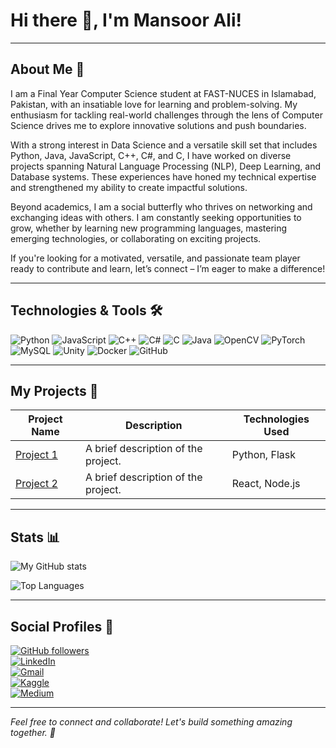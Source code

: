 # Hi there 👋, I'm Mansoor Ali!

---

## About Me 🌟
I am a Final Year Computer Science student at FAST-NUCES in Islamabad, Pakistan, with an insatiable love for learning and problem-solving. My enthusiasm for tackling real-world challenges through the lens of Computer Science drives me to explore innovative solutions and push boundaries.

With a strong interest in Data Science and a versatile skill set that includes Python, Java, JavaScript, C++, C#, and C, I have worked on diverse projects spanning Natural Language Processing (NLP), Deep Learning, and Database systems. These experiences have honed my technical expertise and strengthened my ability to create impactful solutions.

Beyond academics, I am a social butterfly who thrives on networking and exchanging ideas with others. I am constantly seeking opportunities to grow, whether by learning new programming languages, mastering emerging technologies, or collaborating on exciting projects.

If you're looking for a motivated, versatile, and passionate team player ready to contribute and learn, let’s connect – I’m eager to make a difference!


---

## Technologies & Tools 🛠️
![Python](https://img.shields.io/badge/Python-3670A0?style=for-the-badge&logo=python&logoColor=white)
![JavaScript](https://img.shields.io/badge/JavaScript-F7DF1E?style=for-the-badge&logo=javascript&logoColor=black)
![C++](https://img.shields.io/badge/C++-00599C?style=for-the-badge&logo=c%2B%2B&logoColor=white)
![C#](https://img.shields.io/badge/C%23-239120?style=for-the-badge&logo=c-sharp&logoColor=white)
![C](https://img.shields.io/badge/C-A8B9CC?style=for-the-badge&logo=c&logoColor=black)
![Java](https://img.shields.io/badge/Java-007396?style=for-the-badge&logo=java&logoColor=white)
![OpenCV](https://img.shields.io/badge/OpenCV-5C3EE8?style=for-the-badge&logo=opencv&logoColor=white)
![PyTorch](https://img.shields.io/badge/PyTorch-EE4C2C?style=for-the-badge&logo=pytorch&logoColor=white)
![MySQL](https://img.shields.io/badge/MySQL-4479A1?style=for-the-badge&logo=mysql&logoColor=white)
![Unity](https://img.shields.io/badge/Unity-000000?style=for-the-badge&logo=unity&logoColor=white)
![Docker](https://img.shields.io/badge/Docker-2496ED?style=for-the-badge&logo=docker&logoColor=white)
![GitHub](https://img.shields.io/badge/GitHub-181717?style=for-the-badge&logo=github&logoColor=white)


---

## My Projects 🚀
| Project Name  | Description | Technologies Used |
|---------------|-------------|-------------------|
| [Project 1](https://github.com/yourusername/project1) | A brief description of the project. | Python, Flask |
| [Project 2](https://github.com/yourusername/project2) | A brief description of the project. | React, Node.js |

---

## Stats 📊
![My GitHub stats](https://github-readme-stats.vercel.app/api?username=mansoorali22&show_icons=true&theme=radical)

![Top Languages](https://github-readme-stats.vercel.app/api/top-langs/?username=mansoorali22&layout=compact&theme=radical)

---

## Social Profiles 🎉

[![GitHub followers](https://img.shields.io/github/followers/mansoorali22?label=Follow&style=social)](https://github.com/mansoorali22)  
[![LinkedIn](https://img.shields.io/badge/LinkedIn-blue?logo=linkedin&logoColor=white)](https://www.linkedin.com/in/mansoor-ali-151b07229/)  
[![Gmail](https://img.shields.io/badge/Gmail-D14836?logo=gmail&logoColor=white&style=for-the-badge)](mailto:a22.mansoor@gmail.com)  
[![Kaggle](https://img.shields.io/badge/Kaggle-20BEFF?logo=kaggle&logoColor=white&style=for-the-badge)](https://www.kaggle.com/i212502mansoorali)  
[![Medium](https://img.shields.io/badge/Medium-12100E?logo=medium&logoColor=white&style=for-the-badge)](https://medium.com/@a22.mansoor)  


---

*Feel free to connect and collaborate! Let's build something amazing together. 🚀*
